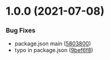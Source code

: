 # 1.0.0 (2021-07-08)


### Bug Fixes

* package.json main ([5803800](https://github.com/ziv/local-storage/commit/5803800b0d3f922e8b7317b7c4940cf498ba5707))
* typo in package.json ([9bef6f8](https://github.com/ziv/local-storage/commit/9bef6f86a5a07a319644bfbc5952475789a0d2b4))

